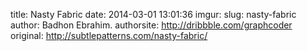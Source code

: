 title: Nasty Fabric
date: 2014-03-01 13:01:36
imgur: 
slug: nasty-fabric
author: Badhon Ebrahim.
authorsite: http://dribbble.com/graphcoder
original: http://subtlepatterns.com/nasty-fabric/
